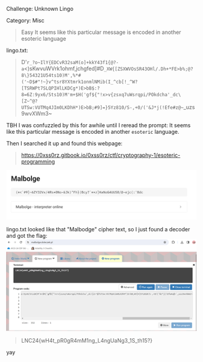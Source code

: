 Challenge: Unknown Lingo

Category: Misc
 
> Easy
> It seems like this particular message is encoded in another esoteric language


lingo.txt:
>D'`r_?o~IlY{EDCvR32saM(o]+kkY43f1{@?-a`<)sKwvuWVrk1ohmf,jchgfed]#D`_XW{[ZSXWVOsSR43OHl/.Dh+*FE>b%;@?8\}54321U54ts10)M',%*#('~D$#"!~}v^tsr8YXtmrk1onmlNMib(I_^cb[!_^W?[TSRWPt7SLQPIHlLKDCg*)E>bB$:?8=6Z:9yx6/Sts10)M'm+$H('gf${"!x>v{zsxq7uWsrqpi/POkdcha'_dc\[Z~^@?UTSw:VUTMq4JIm0LKDhH*)E>bB;#9]=}5Yz810/S-,+0/('&J*j(!Efe#z@~`_uzs9wvXWm3~

TBH I was confuzzled by this for awhile until I reread the prompt:
It seems like this particular message is encoded in another `esoteric` language.

Then I searched it up and found this webpage:
> https://0xss0rz.gitbook.io/0xss0rz/ctf/cryptography-1/esoteric-programming

![Estoric](web.png)

lingo.txt looked like that "Malbodge" cipher text, so I just found a decoder and got the flag:
![Flag](flag.png)
> LNC24{wH4t_pR0gR4mM1ng_L4ngUaNg3_1S_th15?}

yay

